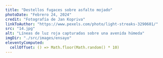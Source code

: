 ```yaml
---
title: "Destellos fugaces sobre asfalto mojado"
photoDate: "Febrero 24, 2024"
credit: "Fotografía de Jan Kopriva"
linkToAuthor: "https://www.pexels.com/photo/light-streaks-3290601/"
src: "14.jpg"
alt: "Líneas de luz roja capturadas sobre una avenida húmeda"
imgDir: "./src/images/ensayo"
eleventyComputed:
  cellOffset: () => Math.floor(Math.random() * 10)
---
```

